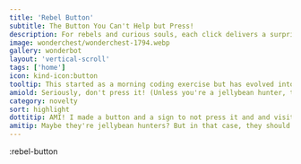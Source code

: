 ```yaml
---
title: 'Rebel Button'
subtitle: The Button You Can't Help but Press!
description: For rebels and curious souls, each click delivers a surprise!
image: wonderchest/wonderchest-1794.webp
gallery: wonderbot
layout: 'vertical-scroll'
tags: ['home']
icon: kind-icon:button
tooltip: This started as a morning coding exercise but has evolved into an leadboard race.
amiold: Seriously, don't press it! (Unless you're a jellybean hunter, then *maaybeee* hit it about 100 times or so...) 🦋🍫🌈
category: novelty
sort: highlight
dottitip: AMI! I made a button and a sign to not press it and and visitors started pressing it. Why are people like this?
amitip: Maybe they're jellybean hunters? But in that case, they should definitely stop around 100 times or so.
---
```


:rebel-button
